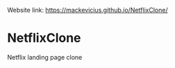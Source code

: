 Website link: https://mackevicius.github.io/NetflixClone/
# NetflixClone
Netflix landing page clone
